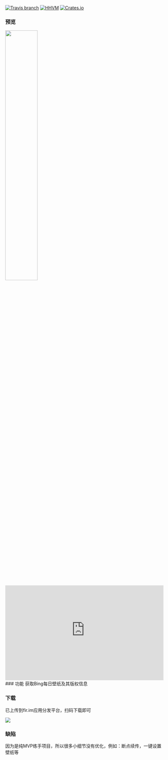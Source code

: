 [![Travis branch](https://img.shields.io/travis/rust-lang/rust/master.svg?style=plastic)]()
[![HHVM](https://img.shields.io/hhvm/symfony/symfony.svg?style=plastic)]()
[![Crates.io](https://img.shields.io/crates/d/rustc-serialize.svg?style=plastic)]()
### 预览
<img src="http://olivyw4lw.bkt.clouddn.com/device-2017-03-09-104842.png" width="45%" height="45%"/>
<iframe height= 300 width= 500 src="http://oasusatoz.bkt.clouddn.com/record.mp4" frameborder=0 allowfullscreen></iframe>
### 功能
获取Bing每日壁纸及其版权信息

### 下载
已上传到fir.im应用分发平台，扫码下载即可

![](http://oasusatoz.bkt.clouddn.com/17-3-9/74114131-file_1489024894633_3335.png)
### 缺陷
因为是纯MVP练手项目，所以很多小细节没有优化，例如：断点续传，一键设置壁纸等
